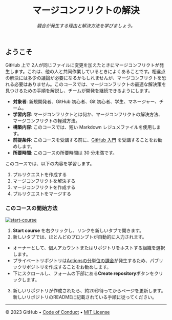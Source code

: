 <header>

<!--
<<< 作成者メモ: コースヘッダー >>>
1280×640 の画像、文頭大文字で書かれたコースタイトル、そして強調された簡潔な説明を含めてください。
リポジトリ設定で、テンプレートリポジトリを有効にし、1280×640 のソーシャル画像を追加し、ヘッドブランチを自動削除してください。
オープンソースライセンスを追加してください。GitHub は MIT ライセンスを使用しています。
-->

# マージコンフリクトの解決

_競合が発生する理由と解決方法を学びましょう。_

</header>

<!--
<<< 作成者メモ: コース開始 >>>
開始ボタン、Actions の所要時間に関するメモ、そして受講者にこのコースを受講するべき理由を伝えてください。
-->

## ようこそ

GitHub 上で 2人が同じファイルに変更を加えたときにマージコンフリクトが発生します。これは、他の人と共同作業しているときによくあることです。相違点の解決には多少の議論が必要になるかもしれませんが、マージコンフリクトを恐れる必要はありません。このコースでは、マージコンフリクトの最適な解決策を見つけるための手順を解説し、チームが開発を継続できるようにします。

- **対象者**: 新規開発者、GitHub 初心者、Git 初心者、学生、マネージャー、チーム。
- **学習内容**: マージコンフリクトとは何か、マージコンフリクトの解決方法、マージコンフリクトの軽減方法。
- **構築内容**: このコースでは、短い Markdown レジュメファイルを使用します。
- **前提条件**: このコースを受講する前に、[GitHub 入門](https://github.com/kuboctopus/introduction-to-github) を受講することをお勧めします。
- **所要時間**: このコースの所要時間は 30 分未満です。

このコースでは、以下の内容を学習します。

1. プルリクエストを作成する
2. マージコンフリクトを解決する
3. マージコンフリクトを作成する
4. プルリクエストをマージする

### このコースの開始方法

<!-- コースを開始するには、JavaScript で次のコマンドを実行します。
'https://github.com/new?' + new URLSearchParams({
template_owner: 'kuboctopus',
template_name: 'resolve-merge-conflicts',
owner: '@me',
name: 'skills-resolve-merge-conflicts',
description: 'My clone repository',
visibility: 'public',
}).toString()
-->

[![start-course](https://user-images.githubusercontent.com/1221423/235727646-4a590299-ffe5-480d-8cd5-8194ea184546.svg)](https://github.com/new?template_owner=kuboctopus&template_name=resolve-merge-conflicts&owner=%40me&name=skills-resolve-merge-conflicts&description=My+clone+repository&visibility=public)

1. **Start course** を右クリックし、リンクを新しいタブで開きます。
2. 新しいタブでは、ほとんどのプロンプトが自動的に入力されます。
- オーナーとして、個人アカウントまたはリポジトリをホストする組織を選択します。
- プライベートリポジトリは[Actionsの分単位の課金](https://docs.github.com/en/billing/managing-billing-for-github-actions/about-billing-for-github-actions)が発生するため、パブリックリポジトリを作成することをお勧めします。
- 下にスクロールし、フォームの下部にある**Create repository**ボタンをクリックします。
3. 新しいリポジトリが作成されたら、約20秒待ってからページを更新します。新しいリポジトリのREADMEに記載されている手順に従ってください。

<footer>

<!--
  <<< Author notes: Footer >>>
  Add a link to get support, GitHub status page, code of conduct, license link.
-->

---

&copy; 2023 GitHub &bull; [Code of Conduct](https://www.contributor-covenant.org/version/2/1/code_of_conduct/code_of_conduct.md) &bull; [MIT License](https://gh.io/mit)

</footer>

